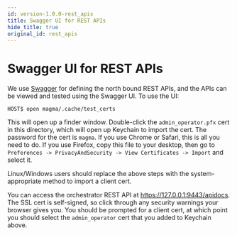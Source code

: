 ```yaml
---
id: version-1.0.0-rest_apis
title: Swagger UI for REST APIs
hide_title: true
original_id: rest_apis
---
```

# Swagger UI for REST APIs
We use [Swagger](https://swagger.io/) for defining the north bound REST APIs, and the APIs can be viewed and tested using the Swagger UI. To use the UI:

```console
HOST$ open magma/.cache/test_certs
```

This will open up a finder window. Double-click the `admin_operator.pfx` cert
in this directory, which will open up Keychain to import the cert. The
password for the cert is `magma`. If you use Chrome or Safari, this is all you
need to do. If you use Firefox, copy this file to your desktop, then go to
`Preferences -> PrivacyAndSecurity -> View Certificates -> Import` and select
it.

Linux/Windows users should replace the above steps with the system-appropriate
method to import a client cert.

You can access the orchestrator REST API at https://127.0.0.1:9443/apidocs.
The SSL cert is self-signed, so click through any security warnings your
browser gives you. You should be prompted for a client cert, at which point
you should select the `admin_operator` cert that you added to Keychain above.
